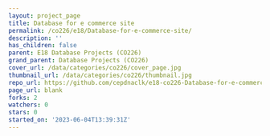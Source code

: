 ```yaml
---
layout: project_page
title: Database for e commerce site
permalink: /co226/e18/Database-for-e-commerce-site/
description: ''
has_children: false
parent: E18 Database Projects (CO226)
grand_parent: Database Projects (CO226)
cover_url: /data/categories/co226/cover_page.jpg
thumbnail_url: /data/categories/co226/thumbnail.jpg
repo_url: https://github.com/cepdnaclk/e18-co226-Database-for-e-commerce-site
page_url: blank
forks: 2
watchers: 0
stars: 0
started_on: '2023-06-04T13:39:31Z'
---
```


